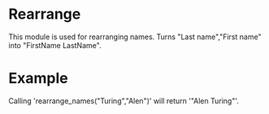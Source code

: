 # Rearrange

This module is used for rearranging names.
Turns "Last name","First name" into "FirstName LastName".

# Example

Calling 'rearrange_names("Turing","Alen")' will return '"Alen Turing"'.
